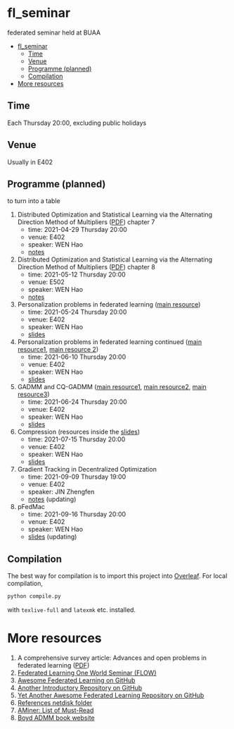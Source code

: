 # fl_seminar
federated seminar held at BUAA

<!-- toc -->

- [fl_seminar](#fl_seminar)
  - [Time](#time)
  - [Venue](#venue)
  - [Programme (planned)](#programme-planned)
  - [Compilation](#compilation)
- [More resources](#more-resources)

<!-- tocstop -->


## Time
Each Thursday 20:00, excluding public holidays

## Venue
Usually in E402

## Programme (planned)

to turn into a table

1. Distributed Optimization and Statistical Learning via the Alternating Direction Method of Multipliers ([PDF](https://web.stanford.edu/~boyd/papers/pdf/admm_distr_stats.pdf)) chapter 7
    * time: 2021-04-29 Thursday 20:00
    * venue: E402
    * speaker: WEN Hao
    * [notes](notes/talk1-boyd-chap7.tex)
2. Distributed Optimization and Statistical Learning via the Alternating Direction Method of Multipliers ([PDF](https://web.stanford.edu/~boyd/papers/pdf/admm_distr_stats.pdf)) chapter 8
    * time: 2021-05-12 Thursday 20:00
    * venue: E502
    * speaker: WEN Hao
    * [notes](notes/talk2-boyd-chap8.tex)
3. Personalization problems in federated learning ([main resource](https://arxiv.org/pdf/1703.03400))
    * time: 2021-05-24 Thursday 20:00
    * venue: E402
    * speaker: WEN Hao
    * [slides](slides/talk3-personalization.tex)
4. Personalization problems in federated learning continued ([main resource1](https://arxiv.org/pdf/2002.05516), [main resource 2](https://arxiv.org/pdf/2006.08848))
    * time: 2021-06-10 Thursday 20:00
    * venue: E402
    * speaker: WEN Hao
    * [slides](slides/talk4-personalization-2.tex)
5. GADMM and CQ-GADMM ([main resource1](https://arxiv.org/abs/1909.00047), [main resource2](https://arxiv.org/abs/2009.06459), [main resource3](FLOW/CQ-GGADMM%20-%20FLOW.pdf))
    * time: 2021-06-24 Thursday 20:00
    * venue: E402
    * speaker: WEN Hao
    * [slides](slides/talk5-gadmm.tex)
6. Compression (resources inside the [slides](slides/talk6-compression.tex))
    * time: 2021-07-15 Thursday 20:00
    * venue: E402
    * speaker: WEN Hao
    * [slides](slides/talk6-compression.tex)
7. Gradient Tracking in Decentralized Optimization
    * time: 2021-09-09 Thursday 19:00
    * venue: E402
    * speaker: JIN Zhengfen
    * [notes](notes/talk7-decentralized.tex) (updating)
8. pFedMac
    * time: 2021-09-16 Thursday 20:00
    * venue: E402
    * speaker: WEN Hao
    * [slides](slides/talk8-pfedmac.tex) (updating)
<!--7. FedAvg ([PDF](https://arxiv.org/abs/1602.05629))-->
<!--8. Local SGD Converges Fast and Communicates Little ([PDF](https://arxiv.org/abs/1805.09767))-->
<!--9. On the Convergence of FedAvg on Non-IID Data ([PDF](https://arxiv.org/abs/1907.02189))-->
<!--10. Adaptive Federated Optimization ([PDF](https://arxiv.org/abs/2003.00295))-->
<!--11. FedProx ([PDF](https://arxiv.org/abs/1812.06127))-->
<!--12. Federated Learning of a Mixture of Global and Local Models ([PDF](https://arxiv.org/abs/2002.05516))-->
<!--13. more....-->


## Compilation
The best way for compilation is to import this project into [Overleaf](https://www.overleaf.com/).
For local compilation,

```bash
python compile.py
```

with `texlive-full` and `latexmk` etc. installed.


# More resources
1. A comprehensive survey article: Advances and open problems in federated learning ([PDF](https://arxiv.org/abs/1912.04977))
2. [Federated Learning One World Seminar (FLOW)](https://sites.google.com/view/one-world-seminar-series-flow/home)
3. [Awesome Federated Learning on GitHub](https://github.com/chaoyanghe/Awesome-Federated-Learning)
4. [Another Introductory Repository on GitHub](https://github.com/ZeroWangZY/federated-learning)
5. [Yet Another Awesome Federated Learning Repository on GitHub](https://github.com/innovation-cat/Awesome-Federated-Machine-Learning)
6. [References netdisk folder](https://mega.nz/folder/tNoiCbQR#_HgtoFiy4PYc4Uf8-9tYTQ)
7. [AMiner: List of Must-Read](https://www.aminer.org/topic/600e890992c7f9be21d74695)
8. [Boyd ADMM book website](https://web.stanford.edu/~boyd/papers/admm_distr_stats.html)
